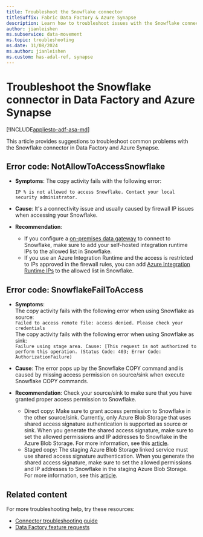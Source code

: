 ```yaml
---
title: Troubleshoot the Snowflake connector
titleSuffix: Fabric Data Factory & Azure Synapse
description: Learn how to troubleshoot issues with the Snowflake connector in Fabric Data Factory and Azure Synapse Analytics. 
author: jianleishen
ms.subservice: data-movement
ms.topic: troubleshooting
ms.date: 11/08/2024
ms.author: jianleishen
ms.custom: has-adal-ref, synapse
---
```


# Troubleshoot the Snowflake connector in Data Factory and Azure Synapse

[!INCLUDE[appliesto-adf-asa-md](includes/appliesto-adf-asa-md.md)]

This article provides suggestions to troubleshoot common problems with the Snowflake connector in Data Factory and Azure Synapse. 

## Error code: NotAllowToAccessSnowflake

- **Symptoms**: The copy activity fails with the following error: 

    `IP % is not allowed to access Snowflake. Contact your local security administrator. `

- **Cause**: It's a connectivity issue and usually caused by firewall IP issues when accessing your Snowflake.  

- **Recommendation**:  

    - If you configure a [on-premises data gateway](how-to-access-on-premises-data.md) to connect to Snowflake, make sure to add your self-hosted integration runtime IPs to the allowed list in Snowflake. 
    - If you use an Azure Integration Runtime and the access is restricted to IPs approved in the firewall rules, you can add [Azure Integration Runtime IPs](azure-integration-runtime-ip-addresses.md) to the allowed list in Snowflake.

## Error code: SnowflakeFailToAccess

- **Symptoms**:<br>
The copy activity fails with the following error when using Snowflake as source:<br> 
    `Failed to access remote file: access denied. Please check your credentials`<br>
The copy activity fails with the following error when using Snowflake as sink:<br>
    `Failure using stage area. Cause: [This request is not authorized to perform this operation. (Status Code: 403; Error Code: AuthorizationFailure)`<br>

- **Cause**: The error pops up by the Snowflake COPY command and is caused by missing access permission on source/sink when execute Snowflake COPY commands. 

- **Recommendation**: Check your source/sink to make sure that you have granted proper access permission to Snowflake. 

    - Direct copy: Make sure to grant access permission to Snowflake in the other source/sink. Currently, only Azure Blob Storage that uses shared access signature authentication is supported as source or sink. When you generate the shared access signature, make sure to set the allowed permissions and IP addresses to Snowflake in the Azure Blob Storage. For more information, see this [article](https://docs.snowflake.com/en/user-guide/data-load-azure-config.html#option-2-generating-a-sas-token). 
    - Staged copy: The staging Azure Blob Storage linked service must use shared access signature authentication. When you generate the shared access signature, make sure to set the allowed permissions and IP addresses to Snowflake in the staging Azure Blob Storage. For more information, see this [article](https://docs.snowflake.com/en/user-guide/data-load-azure-config.html#option-2-generating-a-sas-token).
 
## Related content

For more troubleshooting help, try these resources:

- [Connector troubleshooting guide](connector-troubleshoot-guide.md)
- [Data Factory feature requests](https://ideas.fabric.microsoft.com/)

